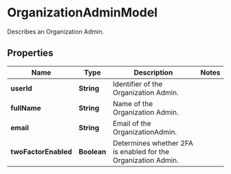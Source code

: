 

# OrganizationAdminModel

Describes an Organization Admin.

## Properties

| Name | Type | Description | Notes |
|------------ | ------------- | ------------- | -------------|
|**userId** | **String** | Identifier of the Organization Admin. |  |
|**fullName** | **String** | Name of the Organization Admin. |  |
|**email** | **String** | Email of the OrganizationAdmin. |  |
|**twoFactorEnabled** | **Boolean** | Determines whether 2FA is enabled for the Organization Admin. |  |



